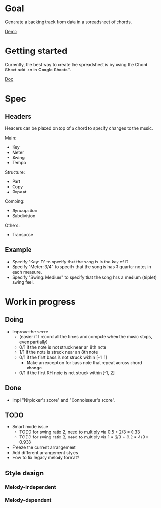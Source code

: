 # Goal

Generate a backing track from data in a spreadsheet of chords.

[Demo](https://slowbubble.github.io/MidiChordSheet/)

# Getting started

Currently, the best way to create the spreadsheet is by using the Chord Sheet add-on in Google Sheets™.

[Doc](https://github.com/voice-memo/ChordSheet/blob/main/docs/README.md)

# Spec

## Headers

Headers can be placed on top of a chord to specify changes to the music.

Main:
- Key
- Meter
- Swing
- Tempo

Structure:
- Part
- Copy
- Repeat

Comping:
- Syncopation
- Subdivision

Others:
- Transpose

## Example

- Specify "Key: D" to specify that the song is in the key of D.
- Specify "Meter: 3/4" to specify that the song is has 3 quarter notes in each measure.
- Specify "Swing: Medium" to specify that the song has a medium (triplet) swing feel.

# Work in progress
## Doing
- Improve the score
  - (easier if I record all the times and compute when the music stops, even partially)
  - 0/1 if the note is not struck near an 8th note
  - 1/1 if the note is struck near an 8th note
  - 0/1 if the first bass is not struck within [-1, 1]
    - Make an exception for bass note that repeat across chord change
  - 0/1 if the first RH note is not struck within [-1, 2]

## Done
- Impl "Nitpicker's score" and "Connoisseur's score".

## TODO
- Smart mode issue
  - TODO for swing ratio 2, need to multiply via 0.5 * 2/3 = 0.33
  - TODO for swing ratio 2, need to multiply via 1 * 2/3 + 0.2 * 4/3 = 0.933
- Freeze the current arrangement
- Add different arrangement styles
- How to fix legacy melody format?

## Style design

### Melody-independent

### Melody-dependent
